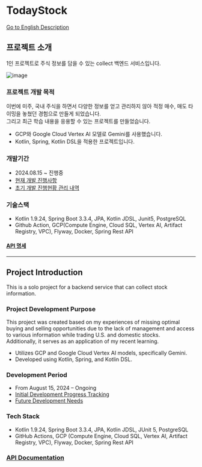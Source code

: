 # TodayStock
[Go to English Description](#project-introduction)

## 프로젝트 소개
1인 프로젝트로 주식 정보를 담을 수 있는 collect 백엔드 서비스입니다. 

![image](https://github.com/user-attachments/assets/d4985625-748a-4855-a17d-bd77b70d5ecc)


### 프로젝트 개발 목적
이번에 미주, 국내 주식을 하면서 다양한 정보를 얻고 관리하지 않아 적정 매수, 매도 타이밍을 놓쳤던 경험으로 만들게 되었습니다.  
그리고 최근 학습 내용을 응용할 수 있는 프로젝트를 만들었습니다.
- GCP와 Google Cloud Vertex AI 모델로 Gemini를 사용했습니다.
- Kotlin, Spring, Kotlin DSL을 적용한 프로젝트입니다.

### 개발기간
- 2024.08.15 ~ 진행중
- [현재 개발 진행사항](https://github.com/users/Ilpyo-Yang/projects/1)
- [초기 개발 진행현황 관리 내역](https://github.com/Ilpyo-Yang/TodayStock/issues/5)

### 기술스택
- Kotlin 1.9.24, Spring Boot 3.3.4, JPA, Kotlin JDSL, Junit5, PostgreSQL
- Github Action, GCP(Compute Engine, Cloud SQL, Vertex AI, Artifact Registry, VPC), Flyway, Docker, Spring Rest API

#### [API 명세](https://todaystock-doc.tiiny.site/)

---

## Project Introduction
This is a solo project for a backend service that can collect stock information.

### Project Development Purpose
This project was created based on my experiences of missing optimal buying and selling opportunities due to the lack of management and access to various information while trading U.S. and domestic stocks.  
Additionally, it serves as an application of my recent learning.
- Utilizes GCP and Google Cloud Vertex AI models, specifically Gemini.
- Developed using Kotlin, Spring, and Kotlin DSL.

### Development Period
- From August 15, 2024 – Ongoing
- [Initial Development Progress Tracking](https://github.com/users/Ilpyo-Yang/projects/1)
- [Future Development Needs](https://github.com/Ilpyo-Yang/TodayStock/issues/6)

### Tech Stack
- Kotlin 1.9.24, Spring Boot 3.3.4, JPA, Kotlin JDSL, JUnit 5, PostgreSQL
- GitHub Actions, GCP (Compute Engine, Cloud SQL, Vertex AI, Artifact Registry, VPC), Flyway, Docker, Spring Rest API

### [API Documentation](https://todaystock-doc.tiiny.site/)

